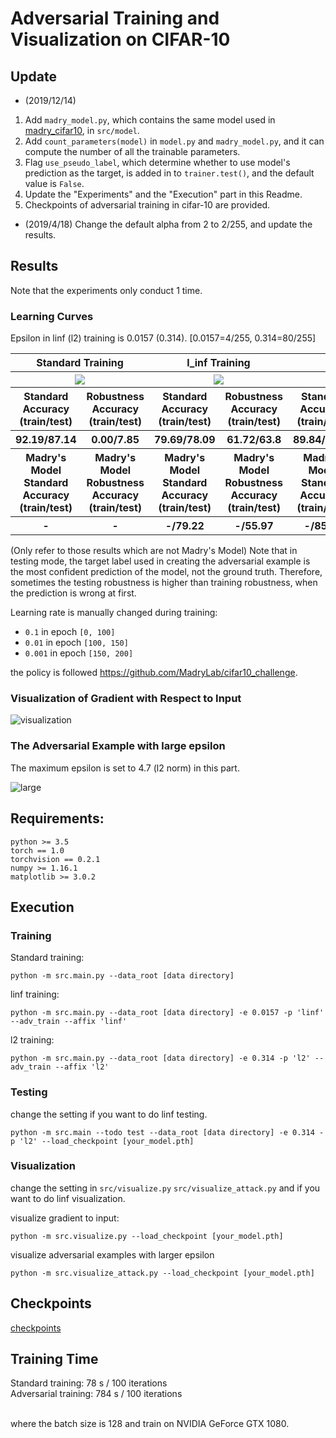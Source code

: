 # Adversarial Training and Visualization on CIFAR-10


## Update

* (2019/12/14) 
1. Add `madry_model.py`, which contains the same model used in [madry_cifar10](https://github.com/MadryLab/cifar10_challenge), in `src/model`. 
2. Add `count_parameters(model)` in `model.py` and `madry_model.py`, and it can compute the number of all the trainable parameters.
3. Flag `use_pseudo_label`, which determine whether to use model's prediction as the target, is added in to `trainer.test()`, and the default value is `False`.
4. Update the "Experiments" and the "Execution" part in this Readme. 
5. Checkpoints of adversarial training in cifar-10 are provided.
* (2019/4/18) Change the default alpha from 2 to 2/255, and update the results.

## Results

Note that the experiments only conduct 1 time.

### Learning Curves

Epsilon in linf (l2) training is 0.0157 (0.314). [0.0157=4/255, 0.314=80/255]

<table border=0 width="50px" >
    <tbody> 
    <tr>    
        <th colspan="2" align="center"> <strong>Standard Training</strong> </th>
        <th colspan="2" align="center"> <strong>l_inf Training</strong> </th>
        <th colspan="2" align="center"> <strong>l_2 Training</strong></th>
    </tr>
    <tr>
        <th colspan="2" align="center"> <img src="https://github.com/louis2889184/adversarial_training/blob/master/cifar-10/img/cifar_learning_curve_std.jpg"> </th>
        <th colspan="2" align="center"> <img src="https://github.com/louis2889184/adversarial_training/blob/master/cifar-10/img/cifar_learning_curve_linf.jpg"> </th>
        <th colspan="2" align="center"> <img src="https://github.com/louis2889184/adversarial_training/blob/master/cifar-10/img/cifar_learning_curve_l2.jpg"> </th>
    </tr>
    <tr>
        <th colspan="1" align="center"> <strong>Standard Accuracy</strong> <br/> (train/test) </th>
        <th colspan="1" align="center"> <strong>Robustness Accuracy</strong> <br/> (train/test) </th>
        <th colspan="1" align="center"> <strong>Standard Accuracy</strong> <br/> (train/test) </th>
        <th colspan="1" align="center"> <strong>Robustness Accuracy</strong> <br/> (train/test) </th>
        <th colspan="1" align="center"> <strong>Standard Accuracy</strong> <br/> (train/test) </th>
        <th colspan="1" align="center"> <strong>Robustness Accuracy</strong> <br/> (train/test) </th>
    </tr>
    <tr>
        <th colspan="1" align="center"> 92.19/87.14 </th>
        <th colspan="1" align="center"> 0.00/7.85 </th>
        <th colspan="1" align="center"> 79.69/78.09 </th>
        <th colspan="1" align="center"> 61.72/63.8 </th>
        <th colspan="1" align="center"> 89.84/85.39 </th>
        <th colspan="1" align="center"> 76.56/77.76 </th>
    </tr>
    <tr>
        <th colspan="1" align="center"> <strong>Madry's Model <br/>Standard Accuracy</strong> <br/> (train/test) </th>
        <th colspan="1" align="center"> <strong>Madry's Model <br/>Robustness Accuracy</strong> <br/> (train/test) </th>
        <th colspan="1" align="center"> <strong>Madry's Model <br/>Standard Accuracy</strong> <br/> (train/test) </th>
        <th colspan="1" align="center"> <strong>Madry's Model <br/>Robustness Accuracy</strong> <br/> (train/test) </th>
        <th colspan="1" align="center"> <strong>Madry's Model <br/>Standard Accuracy</strong> <br/> (train/test) </th>
        <th colspan="1" align="center"> <strong>Madry's Model <br/>Robustness Accuracy</strong> <br/> (train/test) </th>
    </tr>
    <tr>
        <th colspan="1" align="center"> - </th>
        <th colspan="1" align="center"> - </th>
        <th colspan="1" align="center"> -/79.22 </th>
        <th colspan="1" align="center"> -/55.97 </th>
        <th colspan="1" align="center"> -/85.81 </th>
        <th colspan="1" align="center"> -/71.87 </th>
    </tr>
    </tbody>
</table>

(Only refer to those results which are not Madry's Model) Note that in testing mode, the target label used in creating the adversarial example is the most confident prediction of the model, not the ground truth. Therefore, sometimes the testing robustness is higher than training robustness, when the prediction is wrong at first. <br/>

Learning rate is manually changed during training: <br/>

* `0.1` in epoch `[0, 100]`
* `0.01` in epoch `[100, 150]`
* `0.001` in epoch `[150, 200]`

the policy is followed https://github.com/MadryLab/cifar10_challenge.

### Visualization of Gradient with Respect to Input

![visualization](https://github.com/louis2889184/adversarial_training/blob/master/cifar-10/img/cifar_grad_default.jpg)

### The Adversarial Example with large epsilon

The maximum epsilon is set to 4.7 (l2 norm) in this part.

![large](https://github.com/louis2889184/adversarial_training/blob/master/cifar-10/img/cifar_large_l2_default.jpg)


## Requirements:
```
python >= 3.5
torch == 1.0
torchvision == 0.2.1
numpy >= 1.16.1
matplotlib >= 3.0.2
```

## Execution

### Training

Standard training: <br/>

```
python -m src.main.py --data_root [data directory]
```

linf training: <br/>

```
python -m src.main.py --data_root [data directory] -e 0.0157 -p 'linf' --adv_train --affix 'linf'
```

l2 training: <br/>

```
python -m src.main.py --data_root [data directory] -e 0.314 -p 'l2' --adv_train --affix 'l2'
```

### Testing

change the setting if you want to do linf testing.
```
python -m src.main --todo test --data_root [data directory] -e 0.314 -p 'l2' --load_checkpoint [your_model.pth]
```

### Visualization

change the setting in `src/visualize.py` `src/visualize_attack.py` and if you want to do linf visualization.

visualize gradient to input: <br/>

```
python -m src.visualize.py --load_checkpoint [your_model.pth]
```

visualize adversarial examples with larger epsilon <br/>

```
python -m src.visualize_attack.py --load_checkpoint [your_model.pth]
```

## Checkpoints
[checkpoints](https://drive.google.com/open?id=1IFwkdEDoJqMEYzysgnkl64Dax4MeyglU)

## Training Time

Standard training: 78 s / 100 iterations <br/>
Adversarial training: 784 s / 100 iterations <br/> <br/>

where the batch size is 128 and train on NVIDIA GeForce GTX 1080.
